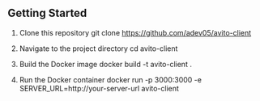 ## Getting Started

1. Clone this repository
   git clone https://github.com/adev05/avito-client

2. Navigate to the project directory
   cd avito-client

3. Build the Docker image
   docker build -t avito-client .

4. Run the Docker container
   docker run -p 3000:3000 -e SERVER_URL=http://your-server-url avito-client
